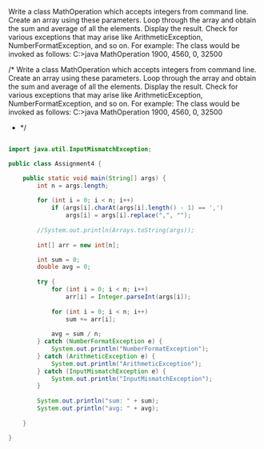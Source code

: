 Write a class MathOperation which accepts integers from command line. Create an array using these parameters. Loop through the array and obtain the sum and average of all the elements. Display the result. Check for various exceptions that may arise like ArithmeticException, NumberFormatException, and so on. For example: The class would be invoked as follows: C:>java MathOperation 1900, 4560, 0, 32500

/*
Write a class MathOperation which accepts integers from command line. 
Create an array using these parameters. Loop through the array and obtain the sum and 
average of all the elements. 
Display the result. 
Check for various exceptions that may arise like ArithmeticException, NumberFormatException, and so on.
For example: The class would be invoked as follows: 
C:>java MathOperation 1900, 4560, 0, 32500

 * */
```java

import java.util.InputMismatchException;

public class Assignment4 {

	public static void main(String[] args) {
		int n = args.length;
		
		for (int i = 0; i < n; i++)
			if (args[i].charAt(args[i].length() - 1) == ',') 
				args[i] = args[i].replace(",", "");
		
		//System.out.println(Arrays.toString(args));
		
		int[] arr = new int[n];

		int sum = 0;
		double avg = 0;
		
		try {
			for (int i = 0; i < n; i++)
				arr[i] = Integer.parseInt(args[i]);
			
			for (int i = 0; i < n; i++)
				sum += arr[i];
			
			avg = sum / n;
		} catch (NumberFormatException e) {
			System.out.println("NumberFormatException");
		} catch (ArithmeticException e) {
			System.out.println("ArithmeticException");
		} catch (InputMismatchException e) {
			System.out.println("InputMismatchException");
		}
		
		System.out.println("sum: " + sum);
		System.out.println("avg: " + avg);
		
	}

}
```